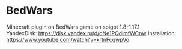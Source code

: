 # BedWars
 Minecraft plugin on BedWars game on spigot 1.8-1.17.1  
 YandexDisk: https://disk.yandex.ru/d/oNe1PQdimfWCnw
 Installation: https://www.youtube.com/watch?v=krtnFcqwpVo
